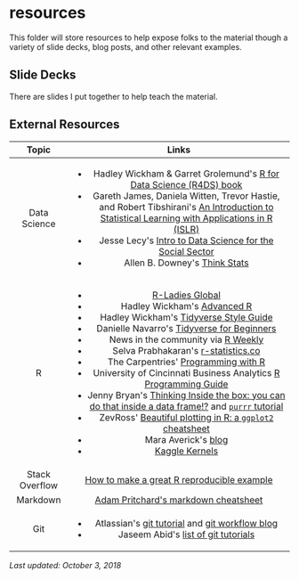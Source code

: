 # resources

This folder will store resources to help expose folks to the material though a variety of slide decks, blog posts, and other relevant examples.

## Slide Decks

There are slides I put together to help teach the material. 

## External Resources

| **Topic** | **Links** |
| :-------: | :-------: |
| Data Science | <ul><li>Hadley Wickham & Garret Grolemund's [R for Data Science (R4DS) book ](http://r4ds.had.co.nz/)</li><li>Gareth James, Daniela Witten, Trevor Hastie, and Robert Tibshirani's [An Introduction to Statistical Learning with Applications in R (ISLR)](http://www-bcf.usc.edu/~gareth/ISL/)</li><li>Jesse Lecy's [Intro to Data Science for the Social Sector](https://ds4ps.github.io/Data-Science-Class/TEXTBOOK/docs/index.html)</li><li>Allen B. Downey's [Think Stats](https://greenteapress.com/wp/think-stats-2e/)</li></ul>|
| R | <ul><li>[R-Ladies Global](https://rladies.org/)</li><li>Hadley Wickham's [Advanced R](adv-r.had.co.nz/)</li><li>Hadley Wickham's [Tidyverse Style Guide](http://style.tidyverse.org/)</li><li>Danielle Navarro's [Tidyverse for Beginners](https://slides.com/djnavarro/tidyverse-for-beginners#/)</li><li>News in the community via [R Weekly](https://rweekly.org/)</li><li>Selva Prabhakaran's [r-statistics.co](r-statistics.co/)</li><li>The Carpentries' [Programming with R](https://swcarpentry.github.io/r-novice-inflammation/)</li><li>University of Cincinnati Business Analytics [R Programming Guide](https://uc-r.github.io/)</li><li> Jenny Bryan's [Thinking Inside the box: you can do that inside a data frame!?](https://www.rstudio.com/resources/webinars/thinking-inside-the-box-you-can-do-that-inside-a-data-frame/) and [`purrr` tutorial](https://jennybc.github.io/purrr-tutorial/)</li><li> ZevRoss' [Beautiful plotting in R: a `ggplot2` cheatsheet](http://zevross.com/blog/2014/08/04/beautiful-plotting-in-r-a-ggplot2-cheatsheet-3/)</li><li>Mara Averick's [blog](https://maraaverick.rbind.io/)</li><li>[Kaggle Kernels](https://www.kaggle.com/kernels)</li></ul> |
| Stack Overflow | [How to make a great R reproducible example](https://stackoverflow.com/questions/5963269/how-to-make-a-great-r-reproducible-example)|
| Markdown | [Adam Pritchard's markdown cheatsheet](https://github.com/adam-p/markdown-here/wiki/Markdown-Cheatsheet) |
| Git | <ul><li>Atlassian's [git tutorial](https://www.atlassian.com/git/tutorials/learn-git-with-bitbucket-cloud) and [git workflow blog](https://www.atlassian.com/blog/git/simple-git-workflow-simple)</li><li> Jaseem Abid's [list of git tutorials](https://gist.github.com/jaseemabid/1321592)</li></ul> |

*Last updated: October 3, 2018*
